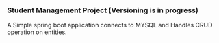 
### Student Management Project (Versioning is in progress)

A Simple spring boot application connects to MYSQL and Handles CRUD operation on entities.
